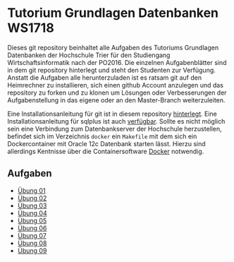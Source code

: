 # Tutorium Grundlagen Datenbanken WS1718
Dieses git repository beinhaltet alle Aufgaben des Tutoriums Grundlagen Datenbanken der Hochschule Trier für den Studiengang Wirtschaftsinformatik nach der PO2016.
Die einzelnen Aufgabenblätter sind in dem git repository hinterlegt und steht den Studenten zur Verfügung. Anstatt die Aufgaben alle herunterzuladen ist es ratsam git auf den Heimrechner zu installieren, sich einen github Account anzulegen und das repository zu forken und zu klonen um Lösungen oder Verbesserungen der Aufgabenstellung in das eigene oder an den Master-Branch weiterzuleiten.

Eine Installationsanleitung für git ist in diesem repository [hinterlegt](https://github.com/fh-trier/git_installation/). Eine Installationsanleitung für sqlplus ist auch [verfügbar](https://github.com/fh-trier/sqlplus_installation/). Sollte es nicht möglich sein eine Verbindung zum Datenbankserver der Hochschule herzustellen, befindet sich im Verzeichnis `docker` ein `Makefile` mit dem sich ein Dockercontainer mit Oracle 12c Datenbank starten lässt. Hierzu sind allerdings Kentnisse über die Containersoftware [Docker](https://www.docker.com/) notwendig.

## Aufgaben
* [Übung 01](./uebung_01.md)
* [Übung 02](./uebung_02.md)
* [Übung 03](./uebung_03.md)
* [Übung 04](./uebung_04.md)
* [Übung 05](./uebung_05.md)
* [Übung 06](./uebung_06.md)
* [Übung 07](./uebung_07.md)
* [Übung 08](./uebung_08.md)
* [Übung 09](./uebung_09.md)
